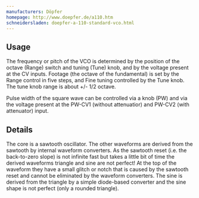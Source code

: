 ```yaml
---
manufacturers: Döpfer
homepage: http://www.doepfer.de/a110.htm
schneidersladen: doepfer-a-110-standard-vco.html
---
```

## Usage

The frequency or pitch of the VCO is determined by the position of the octave
(Range) switch and tuning (Tune) knob, and by the voltage present at the CV
inputs. Footage (the octave of the fundamental) is set by the Range control in
five steps, and Fine tuning controlled by the Tune knob. The tune knob range
is about +/- 1/2 octave.

Pulse width of the square wave can be controlled via a knob (PW) and via the
voltage present at the PW-CV1 (without attenuatior) and PW-CV2 (with
attenuator) input.

## Details

The core is a sawtooth oscillator. The other waveforms are derived from the
sawtooth by internal waveform converters. As the sawtooth reset (i.e. the
back-to-zero slope) is not infinite fast but takes a little bit of time the
derived waveforms triangle and sine are not perfect! At the top of the
waveform they have a small glitch or notch that is caused by the sawtooth
reset and cannot be eliminated by the waveform converters. The sine is derived
from the triangle by a simple diode-based converter and the sine shape is not
perfect (only a rounded triangle).
